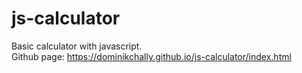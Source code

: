 # js-calculator
Basic calculator with javascript.  
Github page: https://dominikchally.github.io/js-calculator/index.html

